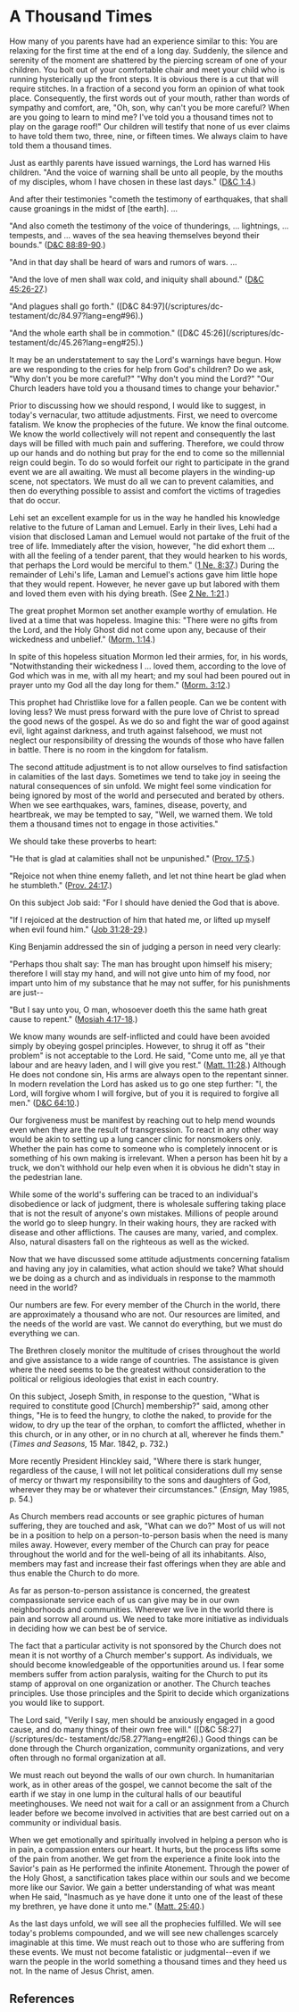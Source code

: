 # A Thousand Times

How many of you parents have had an experience similar to this: You are
relaxing for the first time at the end of a long day. Suddenly, the silence
and serenity of the moment are shattered by the piercing scream of one of your
children. You bolt out of your comfortable chair and meet your child who is
running hysterically up the front steps. It is obvious there is a cut that
will require stitches. In a fraction of a second you form an opinion of what
took place. Consequently, the first words out of your mouth, rather than words
of sympathy and comfort, are, "Oh, son, why can't you be more careful? When
are you going to learn to mind me? I've told you a thousand times not to play
on the garage roof!" Our children will testify that none of us ever claims to
have told them two, three, nine, or fifteen times. We always claim to have
told them a thousand times.

Just as earthly parents have issued warnings, the Lord has warned His
children. "And the voice of warning shall be unto all people, by the mouths of
my disciples, whom I have chosen in these last days." ([D&amp;C
1:4](/scriptures/dc-testament/dc/1.4?lang=eng#3).)

And after their testimonies "cometh the testimony of earthquakes, that shall
cause groanings in the midst of [the earth]. ...

"And also cometh the testimony of the voice of thunderings, ... lightnings, ...
tempests, and ... waves of the sea heaving themselves beyond their bounds."
([D&amp;C 88:89-90](/scriptures/dc-testament/dc/88.89-90?lang=eng#88).)

"And in that day shall be heard of wars and rumors of wars. ...

"And the love of men shall wax cold, and iniquity shall abound." ([D&amp;C
45:26-27](/scriptures/dc-testament/dc/45.26-27?lang=eng#25).)

"And plagues shall go forth." ([D&amp;C 84:97](/scriptures/dc-
testament/dc/84.97?lang=eng#96).)

"And the whole earth shall be in commotion." ([D&amp;C 45:26](/scriptures/dc-
testament/dc/45.26?lang=eng#25).)

It may be an understatement to say the Lord's warnings have begun. How are we
responding to the cries for help from God's children? Do we ask, "Why don't
you be more careful?" "Why don't you mind the Lord?" "Our Church leaders have
told you a thousand times to change your behavior."

Prior to discussing how we should respond, I would like to suggest, in today's
vernacular, two attitude adjustments. First, we need to overcome fatalism. We
know the prophecies of the future. We know the final outcome. We know the
world collectively will not repent and consequently the last days will be
filled with much pain and suffering. Therefore, we could throw up our hands
and do nothing but pray for the end to come so the millennial reign could
begin. To do so would forfeit our right to participate in the grand event we
are all awaiting. We must all become players in the winding-up scene, not
spectators. We must do all we can to prevent calamities, and then do
everything possible to assist and comfort the victims of tragedies that do
occur.

Lehi set an excellent example for us in the way he handled his knowledge
relative to the future of Laman and Lemuel. Early in their lives, Lehi had a
vision that disclosed Laman and Lemuel would not partake of the fruit of the
tree of life. Immediately after the vision, however, "he did exhort them ...
with all the feeling of a tender parent, that they would hearken to his words,
that perhaps the Lord would be merciful to them." ([1 Ne.
8:37](/scriptures/bofm/1-ne/8.37?lang=eng#36).) During the remainder of Lehi's
life, Laman and Lemuel's actions gave him little hope that they would repent.
However, he never gave up but labored with them and loved them even with his
dying breath. (See [2 Ne. 1:21](/scriptures/bofm/2-ne/1.21?lang=eng#20).)

The great prophet Mormon set another example worthy of emulation. He lived at
a time that was hopeless. Imagine this: "There were no gifts from the Lord,
and the Holy Ghost did not come upon any, because of their wickedness and
unbelief." ([Morm. 1:14](/scriptures/bofm/morm/1.14?lang=eng#13).)

In spite of this hopeless situation Mormon led their armies, for, in his
words, "Notwithstanding their wickedness I ... loved them, according to the love
of God which was in me, with all my heart; and my soul had been poured out in
prayer unto my God all the day long for them." ([Morm.
3:12](/scriptures/bofm/morm/3.12?lang=eng#11).)

This prophet had Christlike love for a fallen people. Can we be content with
loving less? We must press forward with the pure love of Christ to spread the
good news of the gospel. As we do so and fight the war of good against evil,
light against darkness, and truth against falsehood, we must not neglect our
responsibility of dressing the wounds of those who have fallen in battle.
There is no room in the kingdom for fatalism.

The second attitude adjustment is to not allow ourselves to find satisfaction
in calamities of the last days. Sometimes we tend to take joy in seeing the
natural consequences of sin unfold. We might feel some vindication for being
ignored by most of the world and persecuted and berated by others. When we see
earthquakes, wars, famines, disease, poverty, and heartbreak, we may be
tempted to say, "Well, we warned them. We told them a thousand times not to
engage in those activities."

We should take these proverbs to heart:

"He that is glad at calamities shall not be unpunished." ([Prov.
17:5](/scriptures/ot/prov/17.5?lang=eng#4).)

"Rejoice not when thine enemy falleth, and let not thine heart be glad when he
stumbleth." ([Prov. 24:17](/scriptures/ot/prov/24.17?lang=eng#16).)

On this subject Job said: "For I should have denied the God that is above.

"If I rejoiced at the destruction of him that hated me, or lifted up myself
when evil found him." ([Job
31:28-29](/scriptures/ot/job/31.28-29?lang=eng#27).)

King Benjamin addressed the sin of judging a person in need very clearly:

"Perhaps thou shalt say: The man has brought upon himself his misery;
therefore I will stay my hand, and will not give unto him of my food, nor
impart unto him of my substance that he may not suffer, for his punishments
are just--

"But I say unto you, O man, whosoever doeth this the same hath great cause to
repent." ([Mosiah 4:17-18](/scriptures/bofm/mosiah/4.17-18?lang=eng#16).)

We know many wounds are self-inflicted and could have been avoided simply by
obeying gospel principles. However, to shrug it off as "their problem" is not
acceptable to the Lord. He said, "Come unto me, all ye that labour and are
heavy laden, and I will give you rest." ([Matt.
11:28](/scriptures/nt/matt/11.28?lang=eng#27).) Although He does not condone
sin, His arms are always open to the repentant sinner. In modern revelation
the Lord has asked us to go one step further: "I, the Lord, will forgive whom
I will forgive, but of you it is required to forgive all men." ([D&amp;C
64:10](/scriptures/dc-testament/dc/64.10?lang=eng#9).)

Our forgiveness must be manifest by reaching out to help mend wounds even when
they are the result of transgression. To react in any other way would be akin
to setting up a lung cancer clinic for nonsmokers only. Whether the pain has
come to someone who is completely innocent or is something of his own making
is irrelevant. When a person has been hit by a truck, we don't withhold our
help even when it is obvious he didn't stay in the pedestrian lane.

While some of the world's suffering can be traced to an individual's
disobedience or lack of judgment, there is wholesale suffering taking place
that is not the result of anyone's own mistakes. Millions of people around the
world go to sleep hungry. In their waking hours, they are racked with disease
and other afflictions. The causes are many, varied, and complex. Also, natural
disasters fall on the righteous as well as the wicked.

Now that we have discussed some attitude adjustments concerning fatalism and
having any joy in calamities, what action should we take? What should we be
doing as a church and as individuals in response to the mammoth need in the
world?

Our numbers are few. For every member of the Church in the world, there are
approximately a thousand who are not. Our resources are limited, and the needs
of the world are vast. We cannot do everything, but we must do everything we
can.

The Brethren closely monitor the multitude of crises throughout the world and
give assistance to a wide range of countries. The assistance is given where
the need seems to be the greatest without consideration to the political or
religious ideologies that exist in each country.

On this subject, Joseph Smith, in response to the question, "What is required
to constitute good [Church] membership?" said, among other things, "He is to
feed the hungry, to clothe the naked, to provide for the widow, to dry up the
tear of the orphan, to comfort the afflicted, whether in this church, or in
any other, or in no church at all, wherever he finds them." (_Times and
Seasons,_ 15 Mar. 1842, p. 732.)

More recently President Hinckley said, "Where there is stark hunger,
regardless of the cause, I will not let political considerations dull my sense
of mercy or thwart my responsibility to the sons and daughters of God,
wherever they may be or whatever their circumstances." (_Ensign,_ May 1985, p.
54.)

As Church members read accounts or see graphic pictures of human suffering,
they are touched and ask, "What can we do?" Most of us will not be in a
position to help on a person-to-person basis when the need is many miles away.
However, every member of the Church can pray for peace throughout the world
and for the well-being of all its inhabitants. Also, members may fast and
increase their fast offerings when they are able and thus enable the Church to
do more.

As far as person-to-person assistance is concerned, the greatest compassionate
service each of us can give may be in our own neighborhoods and communities.
Wherever we live in the world there is pain and sorrow all around us. We need
to take more initiative as individuals in deciding how we can best be of
service.

The fact that a particular activity is not sponsored by the Church does not
mean it is not worthy of a Church member's support. As individuals, we should
become knowledgeable of the opportunities around us. I fear some members
suffer from action paralysis, waiting for the Church to put its stamp of
approval on one organization or another. The Church teaches principles. Use
those principles and the Spirit to decide which organizations you would like
to support.

The Lord said, "Verily I say, men should be anxiously engaged in a good cause,
and do many things of their own free will." ([D&amp;C 58:27](/scriptures/dc-
testament/dc/58.27?lang=eng#26).) Good things can be done through the Church
organization, community organizations, and very often through no formal
organization at all.

We must reach out beyond the walls of our own church. In humanitarian work, as
in other areas of the gospel, we cannot become the salt of the earth if we
stay in one lump in the cultural halls of our beautiful meetinghouses. We need
not wait for a call or an assignment from a Church leader before we become
involved in activities that are best carried out on a community or individual
basis.

When we get emotionally and spiritually involved in helping a person who is in
pain, a compassion enters our heart. It hurts, but the process lifts some of
the pain from another. We get from the experience a finite look into the
Savior's pain as He performed the infinite Atonement. Through the power of the
Holy Ghost, a sanctification takes place within our souls and we become more
like our Savior. We gain a better understanding of what was meant when He
said, "Inasmuch as ye have done it unto one of the least of these my brethren,
ye have done it unto me." ([Matt.
25:40](/scriptures/nt/matt/25.40?lang=eng#39).)

As the last days unfold, we will see all the prophecies fulfilled. We will see
today's problems compounded, and we will see new challenges scarcely
imaginable at this time. We must reach out to those who are suffering from
these events. We must not become fatalistic or judgmental--even if we warn the
people in the world something a thousand times and they heed us not. In the
name of Jesus Christ, amen.

## References

